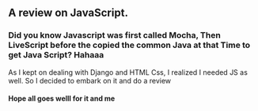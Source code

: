 ## A review on JavaScript.
### Did you know Javascript was first called Mocha, Then LiveScript before the copied the common Java at that Time to get Java Script? Hahaaa

As I kept on dealing with Django and HTML Css, I realized I needed JS as well. So I decided to embark on it and do a review
#### Hope all goes welll for it and me

